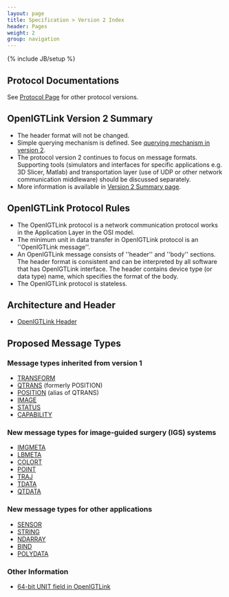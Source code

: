 ```yaml
---
layout: page
title: Specification > Version 2 Index
header: Pages
weight: 2
group: navigation
---
```

{% include JB/setup %}

## Protocol Documentations
See [Protocol Page](spec.html) for other protocol versions.

## OpenIGTLink Version 2 Summary
* The header format will not be changed. 
* Simple querying mechanism is defined. See [querying mechanism in version 2](protocols/v2_query.html).
* The protocol version 2 continues to focus on message formats. Supporting tools (simulators and interfaces for specific applications e.g. 3D Slicer, Matlab) and transportation layer (use of UDP or other network communication middleware) should be discussed separately.
* More information is available in [Version 2 Summary page](protocols/v2_summary.html).

## OpenIGTLink Protocol Rules
* The OpenIGTLink protocol is a network communication protocol works in the Application Layer in the OSI model.
* The minimum unit in data transfer in OpenIGTLink protocol is an ''OpenIGTLink message''.
* An OpenIGTLink message consists of ''header'' and ''body'' sections. The header format is consistent and can be interpreted by all software that has OpenIGTLink interface. The header contains device type (or data type) name, which specifies the format of the body.
* The OpenIGTLink protocol is stateless.

## Architecture and Header 
* [OpenIGTLink Header](/protocols/v2_header.html)

## Proposed Message Types

### Message types inherited from version 1

* [TRANSFORM](/protocols/v2_transform.html)
* [QTRANS](/protocols/v2_qtransform.html) (formerly POSITION)
* [POSITION](/protocols/v2_position.html) (alias of QTRANS)
* [IMAGE](/protocols/v2_image.html)
* [STATUS](/protocols/v2_status.html)
* [CAPABILITY](/protocols/v2_capability.html)

### New message types for image-guided surgery (IGS) systems
* [IMGMETA](/protocols/v2_imagemeta.html)
* [LBMETA](/protocols/v2_labelmeta.html)
* [COLORT](/protocols/v2_colortable.html)
* [POINT](/protocols/v2_point.html)
* [TRAJ](/protocols/v2_trajectory.html)
* [TDATA](/protocols/v2_trackingdata.html)
* [QTDATA](/protocols/v2_qtrackingdata.html)

### New message types for other applications
* [SENSOR](/protocols/v2_sensordata.html)
* [STRING](/protocols/v2_string.html)
* [NDARRAY](/protocols/v2_ndarray.html)
* [BIND](/protocols/v2_bind.html)
* [POLYDATA](/protocols/v2_polydata.html)

### Other Information
* [64-bit UNIT field in OpenIGTLink](/protocols/v2_unit.html)




